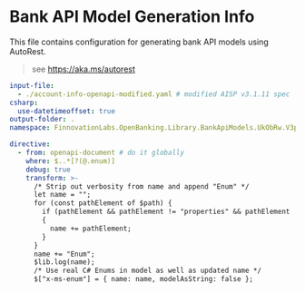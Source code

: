# Bank API Model Generation Info

This file contains configuration for generating bank API models using AutoRest.

> see https://aka.ms/autorest

```yaml
input-file:
  - ./account-info-openapi-modified.yaml # modified AISP v3.1.11 spec
csharp:
  use-datetimeoffset: true
output-folder: .
namespace: FinnovationLabs.OpenBanking.Library.BankApiModels.UkObRw.V3p1p11.Aisp

directive:
  - from: openapi-document # do it globally 
    where: $..*[?(@.enum)]
    debug: true
    transform: >-
      /* Strip out verbosity from name and append "Enum" */
      let name = "";
      for (const pathElement of $path) {
        if (pathElement && pathElement != "properties" && pathElement != "definitions" && pathElement != "components" && pathElement != "schemas" && pathElement != "items")
        {
          name += pathElement;
        }
      }
      name += "Enum";
      $lib.log(name);
      /* Use real C# Enums in model as well as updated name */     
      $["x-ms-enum"] = { name: name, modelAsString: false };

``` 